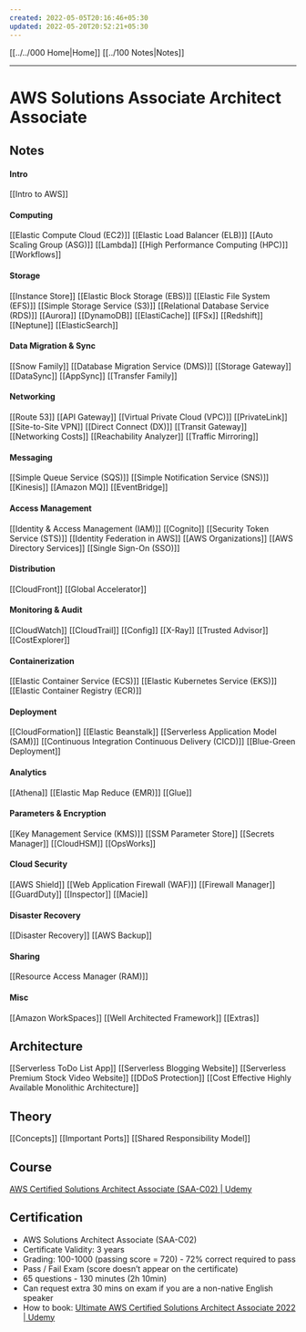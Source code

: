 ```yaml
---
created: 2022-05-05T20:16:46+05:30
updated: 2022-05-20T20:52:21+05:30
---
```


[[../../000 Home|Home]]
[[../100 Notes|Notes]]

---
# AWS Solutions Associate Architect Associate

## Notes

#### Intro
[[Intro to AWS]]

#### Computing
[[Elastic Compute Cloud (EC2)]]
[[Elastic Load Balancer (ELB)]]
[[Auto Scaling Group (ASG)]]
[[Lambda]]
[[High Performance Computing (HPC)]]
[[Workflows]]

#### Storage
[[Instance Store]]
[[Elastic Block Storage (EBS)]]
[[Elastic File System (EFS)]]
[[Simple Storage Service (S3)]]
[[Relational Database Service (RDS)]]
[[Aurora]]
[[DynamoDB]]
[[ElastiCache]]
[[FSx]]
[[Redshift]]
[[Neptune]]
[[ElasticSearch]]

#### Data Migration & Sync
[[Snow Family]]
[[Database Migration Service (DMS)]]
[[Storage Gateway]]
[[DataSync]]
[[AppSync]]
[[Transfer Family]]

#### Networking
[[Route 53]]
[[API Gateway]]
[[Virtual Private Cloud (VPC)]]
[[PrivateLink]]
[[Site-to-Site VPN]]
[[Direct Connect (DX)]]
[[Transit Gateway]]
[[Networking Costs]]
[[Reachability Analyzer]]
[[Traffic Mirroring]]

#### Messaging
[[Simple Queue Service (SQS)]]
[[Simple Notification Service (SNS)]]
[[Kinesis]]
[[Amazon MQ]]
[[EventBridge]]


#### Access Management
[[Identity & Access Management (IAM)]]
[[Cognito]]
[[Security Token Service (STS)]]
[[Identity Federation in AWS]]
[[AWS Organizations]]
[[AWS Directory Services]]
[[Single Sign-On (SSO)]]

#### Distribution
[[CloudFront]]
[[Global Accelerator]]

#### Monitoring & Audit
[[CloudWatch]]
[[CloudTrail]]
[[Config]]
[[X-Ray]]
[[Trusted Advisor]]
[[CostExplorer]]

#### Containerization
[[Elastic Container Service (ECS)]]
[[Elastic Kubernetes Service (EKS)]]
[[Elastic Container Registry (ECR)]]

#### Deployment
[[CloudFormation]]
[[Elastic Beanstalk]]
[[Serverless Application Model (SAM)]]
[[Continuous Integration Continuous Delivery (CICD)]]
[[Blue-Green Deployment]]

#### Analytics
[[Athena]]
[[Elastic Map Reduce (EMR)]]
[[Glue]]

#### Parameters & Encryption
[[Key Management Service (KMS)]]
[[SSM Parameter Store]]
[[Secrets Manager]]
[[CloudHSM]]
[[OpsWorks]]

#### Cloud Security
[[AWS Shield]]
[[Web Application Firewall (WAF)]]
[[Firewall Manager]]
[[GuardDuty]]
[[Inspector]]
[[Macie]]

#### Disaster Recovery
[[Disaster Recovery]]
[[AWS Backup]]

#### Sharing
[[Resource Access Manager (RAM)]]

#### Misc
[[Amazon WorkSpaces]]
[[Well Architected Framework]]
[[Extras]]

## Architecture
[[Serverless ToDo List App]]
[[Serverless Blogging Website]]
[[Serverless Premium Stock Video Website]]
[[DDoS Protection]]
[[Cost Effective Highly Available Monolithic Architecture]]

## Theory
[[Concepts]]
[[Important Ports]]
[[Shared Responsibility Model]]


## Course
[AWS Certified Solutions Architect Associate (SAA-C02) | Udemy](https://www.udemy.com/course/aws-certified-solutions-architect-associate-saa-c02/)
## Certification
-   AWS Solutions Architect Associate (SAA-C02)
-   Certificate Validity: 3 years
-   Grading: 100-1000 (passing score = 720) - 72% correct required to pass
-   Pass / Fail Exam (score doesn’t appear on the certificate)
-   65 questions - 130 minutes (2h 10min)
-   Can request extra 30 mins on exam if you are a non-native English speaker
-   How to book: [Ultimate AWS Certified Solutions Architect Associate 2022 | Udemy](https://www.udemy.com/course/aws-certified-solutions-architect-associate-saa-c02/learn/lecture/13531270#announcements)